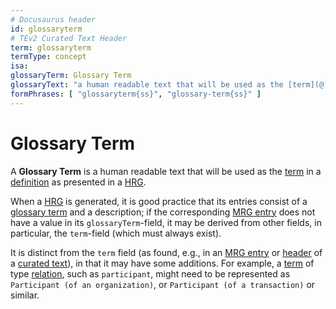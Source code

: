 ```yaml
---
# Docusaurus header
id: glossaryterm
# TEv2 Curated Text Header
term: glossaryterm
termType: concept
isa: 
glossaryTerm: Glossary Term
glossaryText: "a human readable text that will be used as the [term](@) in a [definition](@) as presented in a [HRG](@)."
formPhrases: [ "glossaryterm{ss}", "glossary-term{ss}" ]
---
```


# Glossary Term

A **Glossary Term** is a human readable text that will be used as the [term](@) in a [definition](@) as presented in a [HRG](@).

When a [HRG](@) is generated, it is good practice that its entries consist of a [glossary term](@) and a description; if the corresponding [MRG entry](@) does not have a value in its `glossaryTerm`-field, it may be derived from other fields, in particular, the `term`-field (which must always exist).

It is distinct from the `term` field (as found, e.g., in an [MRG entry](@) or [header](@) of a [curated text](@)), in that it may have some additions. For example, a [term](@) of type [relation](@), such as `participant`, might need to be represented as `Participant (of an organization)`, or `Participant (of a transaction)` or similar.

